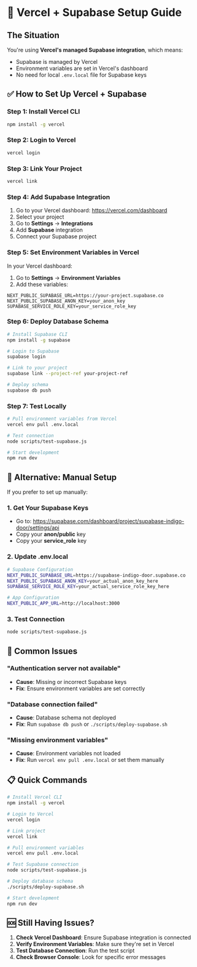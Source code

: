 # 🚀 Vercel + Supabase Setup Guide

## The Situation
You're using **Vercel's managed Supabase integration**, which means:
- Supabase is managed by Vercel
- Environment variables are set in Vercel's dashboard
- No need for local `.env.local` file for Supabase keys

## ✅ How to Set Up Vercel + Supabase

### Step 1: Install Vercel CLI
```bash
npm install -g vercel
```

### Step 2: Login to Vercel
```bash
vercel login
```

### Step 3: Link Your Project
```bash
vercel link
```

### Step 4: Add Supabase Integration
1. Go to your Vercel dashboard: https://vercel.com/dashboard
2. Select your project
3. Go to **Settings** → **Integrations**
4. Add **Supabase** integration
5. Connect your Supabase project

### Step 5: Set Environment Variables in Vercel
In your Vercel dashboard:
1. Go to **Settings** → **Environment Variables**
2. Add these variables:

```
NEXT_PUBLIC_SUPABASE_URL=https://your-project.supabase.co
NEXT_PUBLIC_SUPABASE_ANON_KEY=your_anon_key
SUPABASE_SERVICE_ROLE_KEY=your_service_role_key
```

### Step 6: Deploy Database Schema
```bash
# Install Supabase CLI
npm install -g supabase

# Login to Supabase
supabase login

# Link to your project
supabase link --project-ref your-project-ref

# Deploy schema
supabase db push
```

### Step 7: Test Locally
```bash
# Pull environment variables from Vercel
vercel env pull .env.local

# Test connection
node scripts/test-supabase.js

# Start development
npm run dev
```

## 🔧 Alternative: Manual Setup

If you prefer to set up manually:

### 1. Get Your Supabase Keys
- Go to: https://supabase.com/dashboard/project/supabase-indigo-door/settings/api
- Copy your **anon/public** key
- Copy your **service_role** key

### 2. Update .env.local
```bash
# Supabase Configuration
NEXT_PUBLIC_SUPABASE_URL=https://supabase-indigo-door.supabase.co
NEXT_PUBLIC_SUPABASE_ANON_KEY=your_actual_anon_key_here
SUPABASE_SERVICE_ROLE_KEY=your_actual_service_role_key_here

# App Configuration
NEXT_PUBLIC_APP_URL=http://localhost:3000
```

### 3. Test Connection
```bash
node scripts/test-supabase.js
```

## 🚨 Common Issues

### "Authentication server not available"
- **Cause**: Missing or incorrect Supabase keys
- **Fix**: Ensure environment variables are set correctly

### "Database connection failed"
- **Cause**: Database schema not deployed
- **Fix**: Run `supabase db push` or `./scripts/deploy-supabase.sh`

### "Missing environment variables"
- **Cause**: Environment variables not loaded
- **Fix**: Run `vercel env pull .env.local` or set them manually

## 📋 Quick Commands

```bash
# Install Vercel CLI
npm install -g vercel

# Login to Vercel
vercel login

# Link project
vercel link

# Pull environment variables
vercel env pull .env.local

# Test Supabase connection
node scripts/test-supabase.js

# Deploy database schema
./scripts/deploy-supabase.sh

# Start development
npm run dev
```

## 🆘 Still Having Issues?

1. **Check Vercel Dashboard**: Ensure Supabase integration is connected
2. **Verify Environment Variables**: Make sure they're set in Vercel
3. **Test Database Connection**: Run the test script
4. **Check Browser Console**: Look for specific error messages
